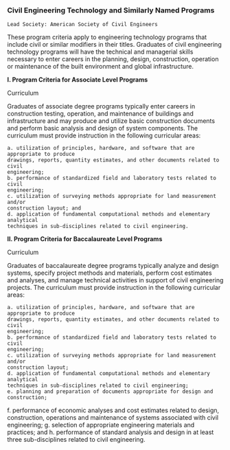 

### Civil Engineering Technology and Similarly Named Programs

```
Lead Society: American Society of Civil Engineers
```
These program criteria apply to engineering technology programs that include civil or
similar modifiers in their titles. Graduates of civil engineering technology programs will
have the technical and managerial skills necessary to enter careers in the planning,
design, construction, operation or maintenance of the built environment and global
infrastructure.

**I. Program Criteria for Associate Level Programs**

Curriculum

Graduates of associate degree programs typically enter careers in construction testing,
operation, and maintenance of buildings and infrastructure and may produce and
utilize basic construction documents and perform basic analysis and design of system
components. The curriculum must provide instruction in the following curricular areas:

```
a. utilization of principles, hardware, and software that are appropriate to produce
drawings, reports, quantity estimates, and other documents related to civil
engineering;
b. performance of standardized field and laboratory tests related to civil
engineering;
c. utilization of surveying methods appropriate for land measurement and/or
construction layout; and
d. application of fundamental computational methods and elementary analytical
techniques in sub-disciplines related to civil engineering.
```
**II. Program Criteria for Baccalaureate Level Programs**

Curriculum

Graduates of baccalaureate degree programs typically analyze and design systems,
specify project methods and materials, perform cost estimates and analyses, and
manage technical activities in support of civil engineering projects. The curriculum
must provide instruction in the following curricular areas:

```
a. utilization of principles, hardware, and software that are appropriate to produce
drawings, reports, quantity estimates, and other documents related to civil
engineering;
b. performance of standardized field and laboratory tests related to civil
engineering;
c. utilization of surveying methods appropriate for land measurement and/or
construction layout;
d. application of fundamental computational methods and elementary analytical
techniques in sub-disciplines related to civil engineering;
e. planning and preparation of documents appropriate for design and construction;
```

f. performance of economic analyses and cost estimates related to design,
construction, operations and maintenance of systems associated with civil
engineering;
g. selection of appropriate engineering materials and practices; and
h. performance of standard analysis and design in at least three sub-disciplines
related to civil engineering.